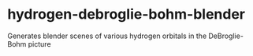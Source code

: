 # hydrogen-debroglie-bohm-blender
Generates blender scenes of various hydrogen orbitals in the DeBroglie-Bohm picture
